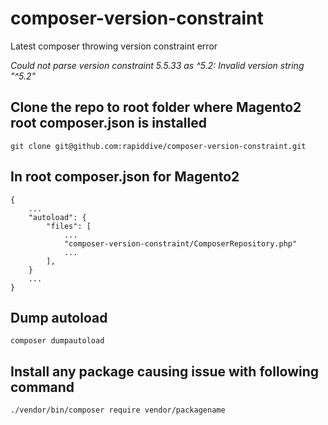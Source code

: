 # composer-version-constraint
Latest composer throwing version constraint error 

*Could not parse version constraint 5.5.33 as ^5.2: Invalid version string "^5.2"*

## Clone the repo to root folder where Magento2 root composer.json is installed
```shell script
git clone git@github.com:rapiddive/composer-version-constraint.git
```

## In root composer.json for Magento2
```composer log
{
    ...
    "autoload": {
        "files": [
            ...
            "composer-version-constraint/ComposerRepository.php"
            ...
        ],
    }
    ...
}
```
## Dump autoload
```shell script
composer dumpautoload
```

## Install any package causing issue with following command
```shell script
./vendor/bin/composer require vendor/packagename
```
